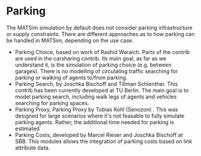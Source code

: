 # Parking

The MATSim simulation by default does not consider parking infrastructure or supply constraints. There are different
approaches as to how parking can be handled in MATSim, depending on the use case.

- Parking Choice, based on work of Rashid Waraich. Parts of the contrib are used in the carsharing contrib. Its main
  goal, as far as we understand it, is the simulation of parking choice (e.g. between garages). There is no modelling of
  circulating traffic searching for parking or walking of agents to/from parking.
- Parking Search, by Joschka Bischoff and Tillman Schlenther. This contrib has been currently developed at TU Berlin.
  The main goal is to model parking search, including walk legs of agents and vehicles searching for parking spaces.
- Parking Proxy, Parking Proxy by Tobias Kohl (Senozon)
  . This was designed for large scenarios where it's not feasable to fully simulate parking agents. Rather, the
  additional time needed for parking is estimated
- Parking Costs, developed by Marcel Rieser and Joschka Bischoff at SBB. This modules allows the integration of parking
  costs based on link attribute data.